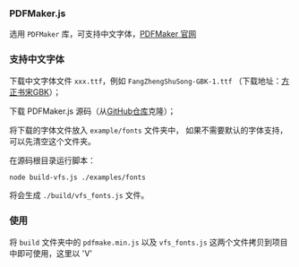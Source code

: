 ### PDFMaker.js

选用 `PDFMaker` 库，可支持中文字体，[PDFMaker 官网](http://pdfmake.org/)

### 支持中文字体

下载中文字体文件 `xxx.ttf`，例如 `FangZhengShuSong-GBK-1.ttf` （下载地址：[方正书宋GBK](https://fileres.fonts.net.cn/font-31610.zip?response-content-disposition=attachment%3Bfilename%3D%22FangZhengShuSong-GBK.zip%22&auth_key=1740965396-67c505d827f912x02471128-0-c94a47277173e39672c10853f30409ba)）；

下载 PDFMaker.js 源码（从[GitHub仓库](https://github.com/bpampuch/pdfmake)克隆）；

将下载的字体文件放入 `example/fonts` 文件夹中， 如果不需要默认的字体支持，可以先清空这个文件夹。

在源码根目录运行脚本：

```bash
node build-vfs.js ./examples/fonts
```

将会生成 `./build/vfs_fonts.js` 文件。


### 使用

将 `build` 文件夹中的 `pdfmake.min.js`  以及 `vfs_fonts.js` 这两个文件拷贝到项目中即可使用，这里以 'V'

